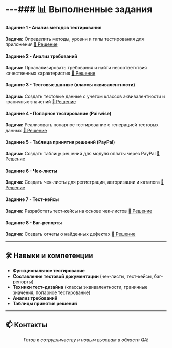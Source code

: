 # ---### 📊 Выполненные задания

#### Задание 1 - Анализ методов тестирования
**Задача:** Определить методы, уровни и типы тестирования для приложения
[📎 Решение](https://docs.google.com/spreadsheets/d/1g3Y7EsegNGoPmp6oTPTCGCZ-JR_760BvPAaLUg5wFWs/edit)

#### Задание 2 - Анализ требований
**Задача:** Проанализировать требования и найти несоответствия качественных характеристик
[📎 Решение](https://docs.google.com/spreadsheets/d/1S0DKFP0acND4mbgwhPpxPHfABvXEy-uA_2DUhRO32L4/edit)

#### Задание 3 - Тестовые данные (классы эквивалентности)
**Задача:** Создать тестовые данные с учетом классов эквивалентности и граничных значений
[📎 Решение](https://docs.google.com/spreadsheets/d/1R_6oob8QCgt5gPrp6MN9_6fbo94jbURJ9pS_TW7SJAg/edit)

#### Задание 4 - Попарное тестирование (Pairwise)
**Задача:** Реализовать попарное тестирование с генерацией тестовых данных
[📎 Решение](https://docs.google.com/spreadsheets/d/1GommSL8c9ez4fAID8U-X1s0V-UA-NywOECuMZZvToa4/edit)

#### Задание 5 - Таблица принятия решений (PayPal)
**Задача:** Создать таблицу решений для модуля оплаты через PayPal
[📎 Решение](https://docs.google.com/spreadsheets/d/1qpa9iJQKHOhTjWqt_779kWQNNo-KE4FyHun2n79qLv4/edit)

#### Задание 6 - Чек-листы
**Задача:** Создать чек-листы для регистрации, авторизации и каталога
[📎 Решение](https://docs.google.com/spreadsheets/d/1d0Hi4AbbxK38y6OfSzNJju7e5jqk9WvUIITDGprgmyc/edit)

#### Задание 7 - Тест-кейсы
**Задача:** Разработать тест-кейсы на основе чек-листов
[📎 Решение](https://drive.google.com/file/d/1h0sErIYmPG2hBLJNE__2rIicptFrWm3T/view)

#### Задание 8 - Баг-репорты
**Задача:** Создать отчеты о найденных дефектах
[📎 Решение](https://drive.google.com/drive/folders/18LKZwJEnYtcyAfXnHohmZerMvaInmnE-)

---

## 🛠 Навыки и компетенции

- **Функциональное тестирование**
- **Составление тестовой документации** (чек-листы, тест-кейсы, баг-репорты)
- **Техники тест-дизайна** (классы эквивалентности, граничные значения, попарное тестирование)
- **Анализ требований**
- **Таблицы принятия решений**

---

## 📫 Контакты

<div align="center">

*Готов к сотрудничеству и новым вызовам в области QA!*

</div>
